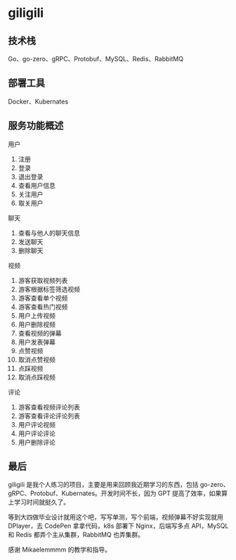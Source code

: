 # giligili

## 技术栈

Go、go-zero、gRPC、Protobuf、MySQL、Redis、RabbitMQ

## 部署工具

Docker、Kubernates

## 服务功能概述

用户

1. 注册
2. 登录
3. 退出登录
4. 查看用户信息
5. 关注用户
6. 取关用户

聊天

1. 查看与他人的聊天信息
2. 发送聊天
3. 删除聊天

视频

1. 游客获取视频列表
2. 游客根据标签筛选视频
3. 游客查看单个视频
4. 游客查看热门视频
5. 用户上传视频
6. 用户删除视频
7. 查看视频的弹幕
8. 用户发表弹幕
9. 点赞视频
10. 取消点赞视频
11. 点踩视频
12. 取消点踩视频

评论

1. 游客查看视频评论列表
2. 游客查看评论评论列表
3. 用户评论视频
4. 用户评论评论
5. 用户删除评论

## 最后

giligili 是我个人练习的项目，主要是用来回顾我近期学习的东西，包括 go-zero、gRPC、Protobuf、Kubernates。开发时间不长，因为 GPT 提高了效率，如果算上学习时间就挺久了。

等到大四做毕业设计就用这个吧，写写单测，写个前端，视频弹幕不好实现就用 DPlayer，去 CodePen 拿拿代码，k8s 部署下 Nginx，后端写多点 API，MySQL 和 Redis 都弄个主从集群，RabbitMQ 也弄集群。

感谢 Mikaelemmmm 的教学和指导。
